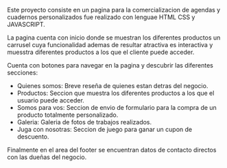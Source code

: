 Este proyecto consiste en un pagina para la comercializacion de agendas y cuadernos personalizados fue realizado con lenguae HTML CSS y JAVASCRIPT.

La pagina cuenta con inicio donde se muestran los diferentes productos un carrusel cuya funcionalidad ademas de resultar atractiva es interactiva y muesstra diferentes productos a los que el cliente puede acceder.

Cuenta con botones para navegar en la pagina y descubrir las diferentes secciones: 
- Quienes somos: Breve reseña de quienes estan detras del negocio.
- Productos: Seccion que muestra los diferentes productos a los que el usuario puede acceder.
- Somos para vos: Seccion de envio de formulario para la compra de un producto totalmente personalizado. 
- Galeria: Galeria de fotos de trabajos realizados.
- Juga con nosotras: Seccion de juego para ganar un cupon de descuento.

Finalmente en el area del footer se encuentran datos de contacto directos con las dueñas del negocio. 

